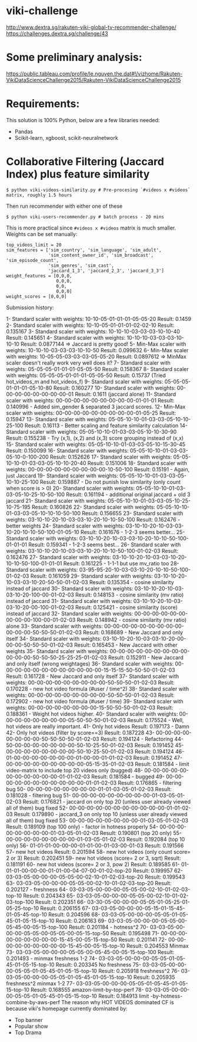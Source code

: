 viki-challenge
==============

http://www.dextra.sg/rakuten-viki-global-tv-recommender-challenge/
https://challenges.dextra.sg/challenge/43

# Some preliminary analysis:
https://public.tableau.com/profile/le.nguyen.the.dat#!/vizhome/Rakuten-VikiDataScienceChallenge2015/Rakuten-VikiDataScienceChallenge2015

# Requirements:
This solution is 100% Python, below are a few libraries needed:

- Pandas
- Scikit-learn, xgboost, scikit-neuralnetwork

# Collaborative Filtering (Jaccard Index) plus feature similarity

    $ python viki-videos-similarity.py # Pre-procesing `#videos x #videos` matrix, roughly 1.5 hours

Then run recommender with either one of these

    $ python viki-users-recommender.py # batch process - 20 mins

This is more practical since `#videos x #videos` matrix is much smaller.
Weights can be set manually:

    top_videos_limit = 20
    sim_features = ['sim_country', 'sim_language', 'sim_adult',
                    'sim_content_owner_id', 'sim_broadcast', 'sim_episode_count',
                    'sim_genres', 'sim_cast',
                    'jaccard_1_3', 'jaccard_2_3', 'jaccard_3_3']
    weight_features = [0,0,0,
                       0,0,0,
                       0,0,
                       0,0,0]
    weight_scores = [0,0,0]

Submission history:

1- Standard scaler with weights: 10-10-05-01-01-01-05-05-20           Result: 0.1459
2- Standard scaler with weights: 10-10-05-01-01-01-02-02-10           Result: 0.135167
3- Standard scaler with weights: 10-10-10-03-03-03-10-10-40           Result: 0.145651
4- Standard scaler with weights: 10-10-10-03-03-03-10-10-10           Result: 0.0877144 => Jaccard is pretty good!
5- Min-Max  scaler with weights: 10-10-10-03-03-03-10-10-50           Result: 0.099632
6- Min-Max  scaler with weights: 10-05-05-03-03-03-05-05-20           Result: 0.0897612 => MinMax scaler doesn't really work very well does it?
7- Standard scaler with weights: 05-05-05-01-01-01-05-05-50           Result: 0.158367
8- Standard scaler with weights: 05-05-05-01-01-01-05-05-50           Result: 0.15737 (Tried hot_videos_m and hot_videos_f)
9- Standard scaler with weights: 05-05-05-01-01-01-05-10-80           Result: 0.160277
10- Standard scaler with weights: 00-00-00-00-00-00-00-00-01           Result: 0.1611 (jaccard alone)
11- Standard scaler with weights: 00-00-00-00-00-00-00-00-00-01-01-01  Result: 0.140996 - Added sim_gender & separated 3 jaccard scores.
12- Min-Max  scaler with weights: 00-00-00-00-00-00-00-00-00-01-05-25  Result: 0.15947
13- Standard scaler with weights: 05-05-10-10-01-03-03-05-10-10-25-100 Result: 0.16113 - Better scaling and feature similarity calculation
14- Standard scaler with weights: 05-05-10-10-01-03-03-05-10-10-30-90  Result: 0.155238 - Try (x,1), (x,2) and (x,3) score grouping instead of (x,x)
15- Standard scaler with weights: 05-05-10-10-01-03-03-05-10-15-30-45  Result: 0.150099
16- Standard scaler with weights: 05-05-10-10-01-03-03-05-10-0-100-200 Result: 0.152626
17- Standard scaler with weights: 05-05-10-10-01-03-03-05-10-10-20-40  Result: 0.151006
18- Standard scaler with weights: 00-00-00-00-00-00-00-00-00-10-50-100 Result: 0.15191 - Again, just Jaccard
19- Standard scaler with weights: 05-05-10-10-01-03-03-05-10-10-25-100 Result: 0.159887 - Do not punish low similarity (only count when score is > 0)
20- Standard scaler with weights: 05-05-10-10-01-03-03-05-10-25-10-50-100 Result: 0.161194 - additional original jaccard + old 3 jaccard
21- Standard scaler with weights: 05-05-10-10-01-03-03-05-10-25-10-75-195 Result: 0.160826
22- Standard scaler with weights: 05-05-10-10-01-03-03-05-10-10-10-50-100 Result: 0.156655
23- Standard scaler with weights: 03-10-10-20-10-03-03-10-20-10-10-50-100 Result: 0.162476 - better weights
24- Standard scaler with weights: 03-10-10-20-10-03-03-10-20-10-10-50-100-01-05-10 Result: 0.161676 - 1-2-3 seems better...
25- Standard scaler with weights: 03-10-10-20-10-03-03-10-20-10-10-50-100-01-01-01 Result: 0.159341 - 1-2-3 seems best...
26- Standard scaler with weights: 03-10-10-20-10-03-03-10-20-10-10-50-100-01-02-03 Result: 0.162476
27- Standard scaler with weights: 03-10-10-20-10-03-03-10-20-10-10-50-100-01-01-01 Result: 0.161225 - 1-1-1 but use mv_ratio too
28- Standard scaler with weights: 03-95-95-20-10-03-03-10-20-10-10-50-100-01-02-03 Result: 0.161059
29- Standard scaler with weights: 03-10-10-20-10-03-03-10-20-50-50-01-02-03        Result: 0.135354 - cosine similarity instead of jaccard
30- Standard scaler with weights: 03-10-10-20-10-03-03-10-20-100-00-01-02-03       Result: 0.148153 - cosine similarity (mv ratio) instead of jaccard
31- Standard scaler with weights: 03-10-10-20-10-03-03-10-20-00-100-01-02-03       Result: 0.125421 - cosine similarity (score) instead of jaccard
32- Standard scaler with weights: 00-00-00-00-00-00-00-00-00-100-00-01-02-03       Result: 0.148942 - cosine similarity (mv ratio) alone
33- Standard scaler with weights: 00-00-00-00-00-00-00-00-00-00-00-00-50-50-50-01-02-03 Result: 0.168689 - New Jaccard and only itself
34- Standard scaler with weights: 03-10-10-20-10-03-03-10-20-00-00-00-50-50-50-01-02-03 Result: 0.165453 - New Jaccard with other weights
35- Standard scaler with weights: 00-00-00-00-00-00-00-00-00-00-00-00-50-50-50-25-25-25-01-02-03  Result: 0.152911 - New Jaccard and only itself (wrong weightages)
36- Standard scaler with weights: 00-00-00-00-00-00-00-00-00-00-00-00-15-15-15-50-50-50-01-02-03  Result: 0.161728 - New Jaccard and only itself
37- Standard scaler with weights: 00-00-00-00-00-00-00-00-00-50-50-50-01-02-03 Result: 0.170228 - new hot video formula (#user / time^2)
38- Standard scaler with weights: 00-00-00-00-00-00-00-00-00-50-50-50-01-02-03 Result: 0.172902 - new hot video formula (#user / time)
39- Standard scaler with weights: 00-00-00-00-00-00-00-00-15-50-50-50-01-02-03 Result: 0.188361 - Weight hot videos higher.
40- Standard scaler with weights: 00-00-00-00-00-00-00-00-05-50-50-50-01-02-03 Result: 0.175524 - Well, hot videos are really important.
41- Only hot videos                                                            Result: 0.197173 - Damn
42- Only hot videos (filter by score==3)                                       Result: 0.187228
43- 00-00-00-00-00-00-00-00-50-50-50-50-01-02-03 Result: 0.194124 - Refactoring
44- 50-00-00-00-00-00-00-00-50-10-25-50-01-02-03 Result: 0.191452
45- 00-00-00-00-00-00-00-00-50-10-25-50-01-02-03 Result: 0.194124
46- 01-00-00-00-00-00-00-00-01-00-00-01-01-02-03 Result: 0.191452
47- 00-00-00-00-00-00-00-00-00-05-15-35-01-02-03 Result: 0.181584 - limit video-matrix to include top 20 videos only (bugged)
48- 00-00-00-00-00-00-00-00-00-00-00-01-01-02-03 Result: 0.181584 - bugged
49- 00-00-00-00-00-00-00-00-00-00-00-01-01-02-03 Result: 0.176865 - filtering bug
50- 00-00-00-00-00-00-00-00-01-01-03-05-01-02-03 Result: 0.181028 - filtering bug
51- 00-00-00-00-00-00-00-00-00-01-03-05-01-02-03 Result: 0.176821 - jaccard on only top 20 (unless user already viewed all of them) bug fixed
52- 00-00-00-00-00-00-00-00-00-00-00-01-01-02-03 Result: 0.179890 - jaccard_3 on only top 10 (unless user already viewed all of them) bug fixed
53- 00-00-00-00-00-00-00-00-01-03-05-01-02-03 Result: 0.189109 (top 100 only) - factor in hotness properly
54- 00-00-00-00-00-00-00-00-01-03-05-01-02-03 Result: 0.190801 (top 20 only)
55- 00-00-00-00-00-00-00-00-01-03-05-01-02-03 Result: 0.192084 (top 10 only)
56- 01-01-01-00-00-00-01-01-00-01-03-00-01-03 Result: 0.191566
57- new hot videos                            Result: 0.201594
58- new hot videos (only count score= 2 or 3) Result: 0.202451
59- new hot videos (score= 2 or 3, sqrt)      Result: 0.181191
60- new hot videos (score= 2 or 3, pow 2)     Result: 0.189585
61- 01-01-01-00-00-00-01-01-00-04-07-00-01-02-top-20  Result: 0.199957
62- 03-03-05-00-00-00-05-05-00-02-10-01-02-03-top-20  Result: 0.199543
63- 03-03-05-00-00-00-05-05-00-02-10-01-02-03-top-20  Result: 0.202127 - freshness
64- 03-03-05-00-00-00-05-05-00-02-10-01-02-03-top-10  Result: 0.204343
65- 03-03-05-00-00-00-05-05-00-02-10-01-02-03-top-100 Result: 0.202351
66- 03-30-05-00-00-00-05-05-01-05-25-01-05-25-top-10  Result: 0.206155
67- 03-03-05-00-00-00-05-15-01-15-45-01-05-45-top-10  Result: 0.204596
68- 03-03-05-00-00-00-05-05-01-05-45-01-05-15-top-10  Result: 0.206163
69- 03-03-05-00-00-00-05-05-00-05-45-00-05-15-top-100 Result: 0.201184 - hotness^2
70- 03-03-05-00-00-00-05-05-00-05-05-00-05-15-top-50  Result: 0.195498
71- 00-00-00-00-00-00-00-00-00-15-45-00-05-15-top-50  Result: 0.201141
72- 00-00-00-00-00-00-00-00-00-15-45-00-05-15-top-10  Result: 0.204553 Minmax
73- 03-03-05-00-00-00-05-05-00-05-45-00-05-15-top-100 Result: 0.201493 - minmax freshness 1-2
74- 03-03-05-00-00-00-05-05-01-05-45-01-05-15-top-10  Result: 0.203345 No freshness
75- 03-03-05-00-00-00-05-05-01-05-45-01-05-15-top-10  Result: 0.205918 freshness^2
76- 03-03-05-00-00-00-05-05-01-05-45-01-05-15-top-10  Result: 0.205935 freshness^2 minmax 1-2
77- 03-03-05-00-00-00-05-05-01-05-45-01-05-15-top-10  Result: 0.168555 amazon-limit-by-top-perf
78- 03-03-05-00-00-00-05-05-01-05-45-01-05-15-top-10  Result: 0.184913 limit -by-hotness-combine-by-aws-perf
The reason why HOT VIDEOS dominated CF is because viki's homepage currently dominated by:
- Top banner
- Popular show
- Top Drama

